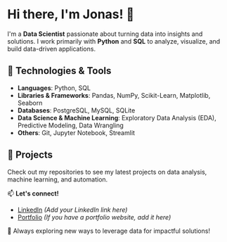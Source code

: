 # Hi there, I'm Jonas! 👋

I'm a **Data Scientist** passionate about turning data into insights and solutions. I work primarily with **Python** and **SQL** to analyze, visualize, and build data-driven applications.

## 🔧 Technologies & Tools
- **Languages**: Python, SQL
- **Libraries & Frameworks**: Pandas, NumPy, Scikit-Learn, Matplotlib, Seaborn
- **Databases**: PostgreSQL, MySQL, SQLite
- **Data Science & Machine Learning**: Exploratory Data Analysis (EDA), Predictive Modeling, Data Wrangling
- **Others**: Git, Jupyter Notebook, Streamlit

## 📌 Projects
Check out my repositories to see my latest projects on data analysis, machine learning, and automation.

📫 **Let's connect!**
- [LinkedIn](#) _(Add your LinkedIn link here)_
- [Portfolio](#) _(If you have a portfolio website, add it here)_

🚀 Always exploring new ways to leverage data for impactful solutions!
